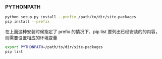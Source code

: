 ### PYTHONPATH

```bash
python setup.py install --prefix /path/to/dir/site-packages
pip install --prefix
```

在上面这种安装时候指定了 prefix 的情况下，pip list 要列出已经安装的的内容，
则需要设置相应的环境变量

```bash
export PYTHONPATH=/path/to/dir/site-packages
pip list
```

